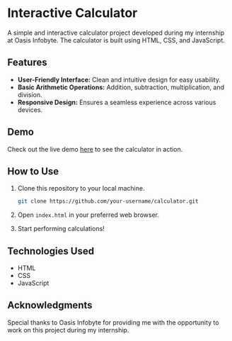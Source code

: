 # Interactive Calculator

A simple and interactive calculator project developed during my internship at Oasis Infobyte. The calculator is built using HTML, CSS, and JavaScript.

## Features

- **User-Friendly Interface:** Clean and intuitive design for easy usability.
- **Basic Arithmetic Operations:** Addition, subtraction, multiplication, and division.
- **Responsive Design:** Ensures a seamless experience across various devices.

## Demo

Check out the live demo [here](https://bibinwithab.github.io/OIBSIP-1/) to see the calculator in action.

## How to Use

1. Clone this repository to your local machine.
   ```bash
   git clone https://github.com/your-username/calculator.git
   ```

2. Open `index.html` in your preferred web browser.

3. Start performing calculations!

## Technologies Used

- HTML
- CSS
- JavaScript

## Acknowledgments

Special thanks to Oasis Infobyte for providing me with the opportunity to work on this project during my internship.
